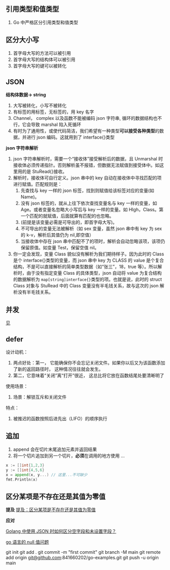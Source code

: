 ## 引用类型和值类型

1. Go 中严格区分引用类型和值类型

## 区分大小写

1.  首字母大写的方法可以被引用
2.  首字母大写的结构体可以被引用
3.  首字母大写的键可以被转化

## JSON

**结构体数据-> string**

1. 大写被转化，小写不被转化
2. 有标签的用标签，无标签的，用 key 名字
3. Channel， complex 以及函数不能被编码 json 字符串, 循环的数据结构也不行，它会导致 marshal 陷入死循环
4. 有时为了通用性，或使代码简洁，我们希望有一种类型**可以接受各种类型**的数据，并进行 json 编码。这就用到了 interface{}类型

**json 字符串解析**

1. json 字符串解析时，需要一个“接收体”接受解析后的数据，且 Unmarshal 时接收体必须传递指针。否则解析虽不报错，但数据无法赋值到接受体中。如这里用的是 StuRead{}接收。
2. 解析时，接收体可自行定义。json 串中的 key 自动在接收体中寻找匹配的项进行赋值。匹配规则是：
   1. 先查找与 key 一样的 json 标签，找到则赋值给该标签对应的变量(如 Name)。
   2. 没有 json 标签的，就从上往下依次查找变量名与 key 一样的变量，如 Age。或者变量名忽略大小写后与 key 一样的变量。如 HIgh，Class。第一个匹配的就赋值，后面就算有匹配的也忽略。
   3. (前提是该变量必需是可导出的，即首字母大写)。
   4. 不可导出的变量无法被解析（如 sex 变量，虽然 json 串中有 key 为 sex 的 k-v，解析后其值仍为 nil,即空值）
   5. 当接收体中存在 json 串中匹配不了的项时，解析会自动忽略该项，该项仍保留原值。如变量 Test，保留空值 nil。
3. 你一定会发现，变量 Class 貌似没有解析为我们期待样子。因为此时的 Class 是个 interface{}类型的变量，而 json 串中 key 为 CLASS 的 value 是个复合结构，不是可以直接解析的简单类型数据（如“张三”，18，true 等）。所以解析时，由于没有指定变量 Class 的具体类型，json 自动将 value 为复合结构的数据解析为 `map[string]interface{}`类型的项。也就是说，此时的 struct Class 对象与 StuRead 中的 Class 变量没有半毛钱关系，故与这次的 json 解析没有半毛钱关系。

## 并发

<a href="https://www.modb.pro/db/65265" target="_blank" >见</a>

## defer

设计动机：

1. 两点好处：第一， 它能确保你不会忘记关闭文件。如果你以后又为该函数添加了新的返回路径时， 这种情况往往就会发生。
2. 第二，它意味着“关闭”离“打开”很近， 这总比将它放在函数结尾处要清晰明了

使用场景：

1. 场景：解锁互斥和关闭文件

特点：

1. 被推迟的函数按照后进先出（LIFO）的顺序执行

## 追加

1. append 会在切片末尾追加元素并返回结果
2. 将一个切片追加到另一个切片，**必须**在调用的地方使用 ...

```Go
x := []int{1,2,3}
y := []int{4,5,6}
x = append(x, y...) // 这里...不可缺少
fmt.Println(x)
```

## 区分某项是不存在还是其值为零值

**提及**
<a href="https://go-zh.org/doc/effective_go.html#%E8%BF%BD%E5%8A%A0:~:text=%E6%9C%89%E6%97%B6%E4%BD%A0%E9%9C%80%E8%A6%81-,%E5%8C%BA%E5%88%86%E6%9F%90%E9%A1%B9%E6%98%AF%E4%B8%8D%E5%AD%98%E5%9C%A8%E8%BF%98%E6%98%AF%E5%85%B6%E5%80%BC%E4%B8%BA%E9%9B%B6%E5%80%BC,-%E3%80%82%E5%A6%82%E5%AF%B9%E4%BA%8E%E4%B8%80%E4%B8%AA" target="_blank" >提及：区分某项是不存在还是其值为零值</a>

**应对**

<a href="https://learnku.com/go/t/49332" target="_blank" >Golang 中使用 JSON 时如何区分空字段和未设置字段？</a>

<a href="https://www.cnblogs.com/joyswings/p/9864568.html" target="_blank" >go 语言的 null 值问题</a>

git init
git add .
git commit -m "first commit"
git branch -M main
git remote add origin git@github.com:841660202/go-examples.git
git push -u origin main
